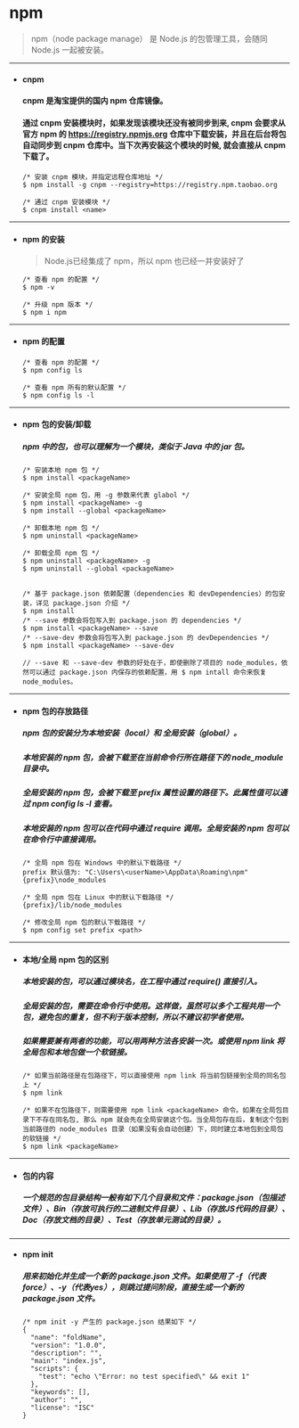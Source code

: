 # npm
> npm（node package manage） 是 Node.js 的包管理工具，会随同 Node.js 一起被安装。



---
- #### cnpm
  #### cnpm 是淘宝提供的国内 npm 仓库镜像。
  #### 通过 cnpm 安装模块时，如果发现该模块还没有被同步到来, cnpm 会要求从官方 npm 的 https://registry.npmjs.org 仓库中下载安装，并且在后台将包自动同步到 cnpm 仓库中。当下次再安装这个模块的时候, 就会直接从 cnpm 下载了。
  ``` node
  /* 安装 cnpm 模块，并指定远程仓库地址 */
  $ npm install -g cnpm --registry=https://registry.npm.taobao.org

  /* 通过 cnpm 安装模块 */
  $ cnpm install <name>
  ```


---
- #### npm 的安装
  > Node.js已经集成了 npm，所以 npm 也已经一并安装好了
  ```
  /* 查看 npm 的配置 */
  $ npm -v     

  /* 升级 npm 版本 */
  $ npm i npm     
  ```



---
- #### npm 的配置
  ```
  /* 查看 npm 的配置 */
  $ npm config ls      

  /* 查看 npm 所有的默认配置 */
  $ npm config ls -l      
  ```





---
- #### npm 包的安装/卸载
  ##### npm 中的包，也可以理解为一个模块，类似于 Java 中的 jar 包。
  ```
  /* 安装本地 npm 包 */
  $ npm install <packageName>

  /* 安装全局 npm 包，用 -g 参数来代表 glabol */
  $ npm install <packageName> -g
  $ npm install --global <packageName>

  /* 卸载本地 npm 包 */
  $ npm uninstall <packageName>

  /* 卸载全局 npm 包 */
  $ npm uninstall <packageName> -g
  $ npm uninstall --global <packageName>


  /* 基于 package.json 依赖配置（dependencies 和 devDependencies）的包安装，详见 package.json 介绍 */
  $ npm install
  /* --save 参数会将包写入到 package.json 的 dependencies */
  $ npm install <packageName> --save
  /* --save-dev 参数会将包写入到 package.json 的 devDependencies */
  $ npm install <packageName> --save-dev

  // --save 和 --save-dev 参数的好处在于，即使删除了项目的 node_modules，依然可以通过 package.json 内保存的依赖配置，用 $ npm intall 命令来恢复 node_modules。
  ```




---
- #### npm 包的存放路径
  ##### npm 包的安装分为本地安装（local）和 全局安装（global）。
  ##### 本地安装的 npm 包，会被下载至在当前命令行所在路径下的 node_module 目录中。
  ##### 全局安装的 npm 包，会被下载至 prefix 属性设置的路径下。此属性值可以通过 npm config ls -l 查看。
  ##### 本地安装的 npm 包可以在代码中通过 require 调用。全局安装的 npm 包可以在命令行中直接调用。
  ```
  /* 全局 npm 包在 Windows 中的默认下载路径 */
  prefix 默认值为: "C:\Users\<userName>\AppData\Roaming\npm"
  {prefix}\node_modules

  /* 全局 npm 包在 Linux 中的默认下载路径 */
  {prefix}/lib/node_modules

  /* 修改全局 npm 包的默认下载路径 */
  $ npm config set prefix <path>
  ```





---
- #### 本地/全局 npm 包的区别
  ##### 本地安装的包，可以通过模块名，在工程中通过 require() 直接引入。
  ##### 全局安装的包，需要在命令行中使用。这样做，虽然可以多个工程共用一个包，避免包的重复，但不利于版本控制，所以不建议初学者使用。
  ##### 如果需要兼有两者的功能，可以用两种方法各安装一次。或使用 npm link 将全局包和本地包做一个软链接。
  ```Node
  /* 如果当前路径是在包路径下，可以直接使用 npm link 将当前包链接到全局的同名包上 */
  $ npm link

  /* 如果不在包路径下，则需要使用 npm link <packageName> 命令。如果在全局包目录下不存在同名包, 那么 npm 就会先在全局安装这个包。当全局包存在后，复制这个包到当前路径的 node_modules 目录（如果没有会自动创建）下，同时建立本地包到全局包的软链接 */
  $ npm link <packageName>
  ```




---
- #### 包的内容
  ##### 一个规范的包目录结构一般有如下几个目录和文件：package.json（包描述文件）、Bin（存放可执行的二进制文件目录）、Lib（存放JS代码的目录）、Doc（存放文档的目录）、Test（存放单元测试的目录）。





---
- #### npm init
  ##### 用来初始化并生成一个新的 package.json 文件。如果使用了 -f（代表force）、-y（代表yes），则跳过提问阶段，直接生成一个新的 package.json 文件。
  ```Node
  /* npm init -y 产生的 package.json 结果如下 */
  {
    "name": "foldName",
    "version": "1.0.0",
    "description": "",
    "main": "index.js",
    "scripts": {
      "test": "echo \"Error: no test specified\" && exit 1"
    },
    "keywords": [],
    "author": "",
    "license": "ISC"
  }
  ```

